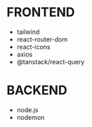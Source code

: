 # FRONTEND

- tailwind
- react-router-dom
- react-icons
- axios
- @tanstack/react-query

# BACKEND

- node.js
- nodemon
